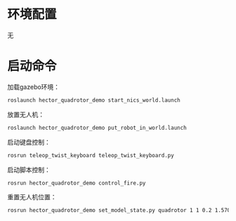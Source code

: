# 环境配置

无

# 启动命令

加载gazebo环境：

```bash
roslaunch hector_quadrotor_demo start_nics_world.launch
```

放置无人机：

```bash
roslaunch hector_quadrotor_demo put_robot_in_world.launch
```

启动键盘控制：

```bash
rosrun teleop_twist_keyboard teleop_twist_keyboard.py
```

启动脚本控制：

```bash
rosrun hector_quadrotor_demo control_fire.py
```

重置无人机位置：

```bash
rosrun hector_quadrotor_demo set_model_state.py quadrotor 1 1 0.2 1.5707963267948966
```
